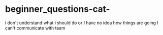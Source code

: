 # beginner_questions-cat-
i don't understand what i should do or I have no idea how things are going 
I can't communicate with team

